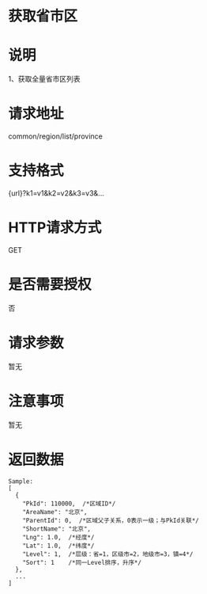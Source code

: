 # 获取省市区

# 说明

1、获取全量省市区列表

# 请求地址

common\/region\/list\/province

# 支持格式

{url}?k1=v1&k2=v2&k3=v3&...

# HTTP请求方式

GET

# 是否需要授权

否

# 请求参数

暂无

# 注意事项

暂无

# 返回数据

```
Sample:
[
  {
    "PkId": 110000,  /*区域ID*/
    "AreaName": "北京",
    "ParentId": 0,  /*区域父子关系，0表示一级；与PkId关联*/
    "ShortName": "北京",
    "Lng": 1.0,  /*经度*/
    "Lat": 1.0,  /*纬度*/
    "Level": 1,  /*层级：省=1，区级市=2，地级市=3，镇=4*/
    "Sort": 1    /*同一Level排序，升序*/
  },
  ...
]
```

